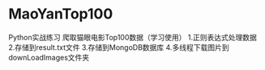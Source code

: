 # MaoYanTop100
Python实战练习
爬取猫眼电影Top100数据（学习使用）
1.正则表达式处理数据
2.存储到result.txt文件
3.存储到MongoDB数据库
4.多线程下载图片到downLoadImages文件夹
